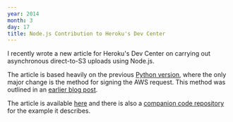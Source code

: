 ```yaml
---
year: 2014
month: 3
day: 17
title: Node.js Contribution to Heroku's Dev Center
---
```


<p>I recently wrote a new article for Heroku's Dev Center on carrying out asynchronous direct-to-S3 uploads using Node.js.</p>
<p>The article is based heavily on the previous <a href="http://flyingsparx.net/blog/13/5/7/contribution-to-heroku-dev-center/">Python version</a>, where the only major change is the method for signing the AWS request. This method was outlined in an <a href="http://flyingsparx.net/blog/2014/1/17/direct-to-s3-uploads-in-node.js/">earlier blog post</a>.</p>
<p>The article is available <a href="https://devcenter.heroku.com/articles/s3-upload-node">here</a> and there is also a <a href="https://github.com/flyingsparx/NodeDirectUploader">companion code repository</a> for the example it describes.</p>